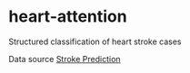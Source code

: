 # heart-attention
Structured classification of heart stroke cases  


Data source [Stroke Prediction](https://www.kaggle.com/fedesoriano/stroke-prediction-dataset)
